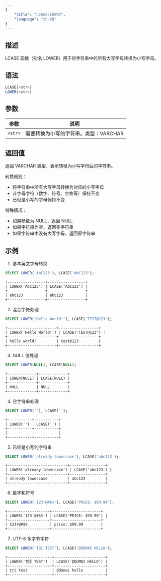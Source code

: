 ```yaml
---
{
    "title": "LCASE/LOWER",
    "language": "zh-CN"
}
---
```


## 描述

LCASE 函数（别名 LOWER）用于将字符串中的所有大写字母转换为小写字母。

## 语法

```sql
LCASE(<str>)
LOWER(<str>)
```

## 参数

| 参数      | 说明           |
|---------|--------------|
| `<str>` | 需要转换为小写的字符串。类型：VARCHAR |

## 返回值

返回 VARCHAR 类型，表示转换为小写字母后的字符串。

转换规则：
- 将字符串中所有大写字母转换为对应的小写字母
- 非字母字符（数字、符号、空格等）保持不变
- 已经是小写的字母保持不变

特殊情况：
- 如果参数为 NULL，返回 NULL
- 如果字符串为空，返回空字符串
- 如果字符串中没有大写字母，返回原字符串

## 示例

1. 基本英文字母转换
```sql
SELECT LOWER('AbC123'), LCASE('AbC123');
```
```text
+-----------------+-----------------+
| LOWER('AbC123') | LCASE('AbC123') |
+-----------------+-----------------+
| abc123          | abc123          |
+-----------------+-----------------+
```

2. 混合字符处理
```sql
SELECT LOWER('Hello World!'), LCASE('TEST@123');
```
```text
+----------------------+------------------+
| LOWER('Hello World!') | LCASE('TEST@123') |
+----------------------+------------------+
| hello world!         | test@123         |
+----------------------+------------------+
```

3. NULL 值处理
```sql
SELECT LOWER(NULL), LCASE(NULL);
```
```text
+-------------+-------------+
| LOWER(NULL) | LCASE(NULL) |
+-------------+-------------+
| NULL        | NULL        |
+-------------+-------------+
```

4. 空字符串处理
```sql
SELECT LOWER(''), LCASE('');
```
```text
+-----------+-----------+
| LOWER('') | LCASE('') |
+-----------+-----------+
|           |           |
+-----------+-----------+
```

5. 已经是小写的字符串
```sql
SELECT LOWER('already lowercase'), LCASE('abc123');
```
```text
+---------------------------+----------------+
| LOWER('already lowercase') | LCASE('abc123') |
+---------------------------+----------------+
| already lowercase         | abc123         |
+---------------------------+----------------+
```

6. 数字和符号
```sql
SELECT LOWER('123!@#$%'), LCASE('PRICE: $99.99');
```
```text
+-------------------+----------------------+
| LOWER('123!@#$%') | LCASE('PRICE: $99.99') |
+-------------------+----------------------+
| 123!@#$%          | price: $99.99        |
+-------------------+----------------------+
```

7. UTF-8 多字节字符
```sql
SELECT LOWER('ṬṚÌ TEST'), LCASE('ḌḌUMAI HELLO');
```
```text
+--------------------+-----------------------+
| LOWER('ṬṚÌ TEST')  | LCASE('ḌḌUMAI HELLO') |
+--------------------+-----------------------+
| ṭṛì test           | ḍḍumai hello          |
+--------------------+-----------------------+
```
